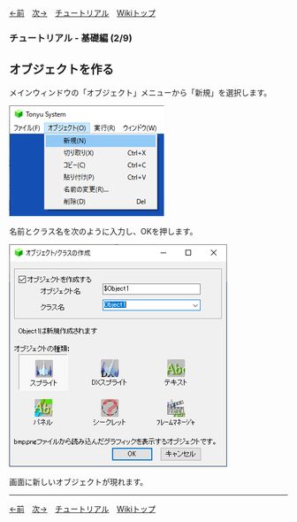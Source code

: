 

[←前](./tr-basic01.md)&emsp;[次→](./tr-basic03.md)&emsp;[チュートリアル](./tutorial.md)&emsp;[Wikiトップ](./)

<title>チュートリアル - 基礎編 (2/9) - オブジェクトを作る</title>

### チュートリアル - 基礎編 (2/9)
## オブジェクトを作る

メインウィンドウの「オブジェクト」メニューから「新規」を選択します。

![inspect.png](./img/inspect.png)

名前とクラス名を次のように入力し、OKを押します。

![new-obj.png](./img/new-obj.png)

画面に新しいオブジェクトが現れます。

***

[←前](./tr-basic01.md)&emsp;[次→](./tr-basic03.md)&emsp;[チュートリアル](./tutorial.md)&emsp;[Wikiトップ](./)

